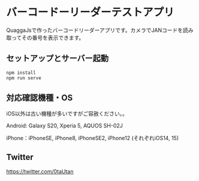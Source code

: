 # バーコードーリーダーテストアプリ

QuaggaJsで作ったバーコードリーダーアプリです。カメラでJANコードを読み取ってその番号を表示できます。

## セットアップとサーバー起動
```
npm install
npm run serve
```

## 対応確認機種・OS
iOS以外は古い機種が多いですがご容赦ください。。

Android: Galaxy S20, Xperia 5, AQUOS SH-02J

iPhone：iPhoneSE, iPhone8, iPhoneSE2, iPhone12 (それぞれiOS14, 15)

## Twitter
https://twitter.com/0taUtan